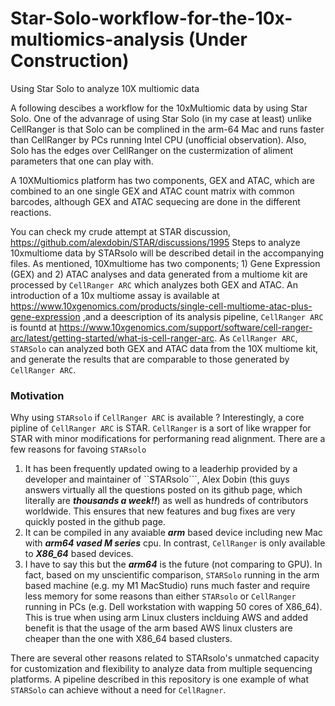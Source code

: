 # Star-Solo-workflow-for-the-10x-multiomics-analysis (Under Construction)
Using Star Solo to analyze 10X multiomic data

A following descibes a workflow for the 10xMultiomic data by using Star Solo.  One of the advanrage of using Star Solo (in my case at least) unlike CellRanger is that Solo can be complined in the arm-64 Mac and runs faster than CellRanger by PCs running Intel CPU (unofficial observation). Also, Solo has the edges over CellRanger on the custermization of aliment parameters that one can play with.  

A 10XMultiomics platform has two components, GEX and ATAC, which are combined to an one single GEX and ATAC count matrix with common barcodes, although GEX and ATAC sequecing are done in the different reactions.  

You can check my crude attempt at STAR discussion, https://github.com/alexdobin/STAR/discussions/1995
Steps to analyze 10xmultiome data by STARsolo will be described detail in the accompanying files.  As mentioned, 10Xmultiome has two components; 1) Gene Expression (GEX) and 2) ATAC analyses and data generated from a multiome kit are processed by ```CellRanger ARC``` which analyzes both GEX and ATAC.  An introduction of a 10x multiome assay is available  at https://www.10xgenomics.com/products/single-cell-multiome-atac-plus-gene-expression ,and a deescription of its analysis pipeline, ```CellRanger ARC``` is fountd at https://www.10xgenomics.com/support/software/cell-ranger-arc/latest/getting-started/what-is-cell-ranger-arc.  As ```CellRanger ARC```,  ```STARSolo``` can analyzed both GEX and ATAC data from the 10X multiome kit, and generate the results that are comparable to those generated by ```CellRanger ARC```.  

### Motivation ###
Why using ```STARsolo``` if ```CellRanger ARC``` is available ?  Interestingly, a core pipline of ```CellRanger ARC``` is STAR.  ```CellRanger``` is a sort of like wrapper for STAR with minor modifications for performaning read alignment.  There are a few reasons for favoing ```STARsolo``` 
1. It has been frequently updated owing to a leaderhip provided by a developer and maintainer of ``STARsolo```, Alex Dobin (this guys answers virtually all the questions posted on its github page,   which literally are ***thousands a week!!***)  as well as hundreds of contributors worldwide.   This ensures that new features and bug fixes are very quickly posted in the github page.
2. It can be compiled in any avaiable ***arm*** based device including new Mac with ***arm64 vased M series*** cpu.  In contrast, ```CellRanger``` is only available to ***X86_64*** based devices.
3. I have to say this but the ***arm64*** is the future (not comparing to GPU). In fact, based on my unscientific comparison, ```STARSolo``` running in the arm based machine (e.g. my M1 MacStudio) runs much faster and require less memory for some reasons than either ```STARsolo``` or ```CellRanger``` running in PCs (e.g. Dell workstation with wapping 50 cores of X86_64).  This is true when using arm Linux clusters inclduing AWS and added benefit is that the usage of the arm based AWS linux clusters are cheaper than the one with X86_64 based clusters.    

There are several other reasons related to STARsolo's unmatched capacity for customization and flexibility to analyze data from multiple sequencing platforms.  A pipeline described in this repository is one example of what ```STARSolo``` can achieve without a need for ```CellRagner```.  
